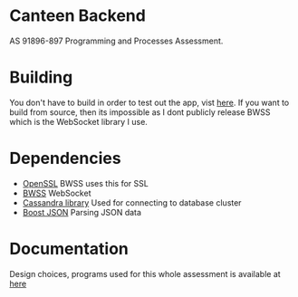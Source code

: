 # Canteen Backend
AS 91896-897 Programming and Processes Assessment.

# Building

You don't have to build in order to test out the app, vist [here](https://buildinger.org/projects/canteen). If you want to build from source, then its impossible as I dont publicly release BWSS which is the WebSocket library I use.

# Dependencies

- [OpenSSL](https://github.com/openssl/openssl) BWSS uses this for SSL
- [BWSS](https://buildinger.org/) WebSocket
- [Cassandra library](https://github.com/datastax/cpp-driver/) Used for connecting to database cluster
- [Boost JSON](https://github.com/boostorg/json) Parsing JSON data

# Documentation

Design choices, programs used for this whole assessment is available at [here](buildinger.org/projects/canteen/documentation.pdf)
